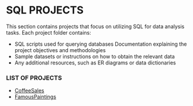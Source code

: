 # SQL PROJECTS

This section contains projects that focus on utilizing SQL for data analysis tasks. Each project folder contains:

- SQL scripts used for querying databases
Documentation explaining the project objectives and methodologies
- Sample datasets or instructions on how to obtain the relevant data
- Any additional resources, such as ER diagrams or data dictionaries

### LIST OF PROJECTS
- [CoffeeSales](/SQL/CoffeeSales/)
- [FamousPaintings](/SQL/FamousPaintings/)
